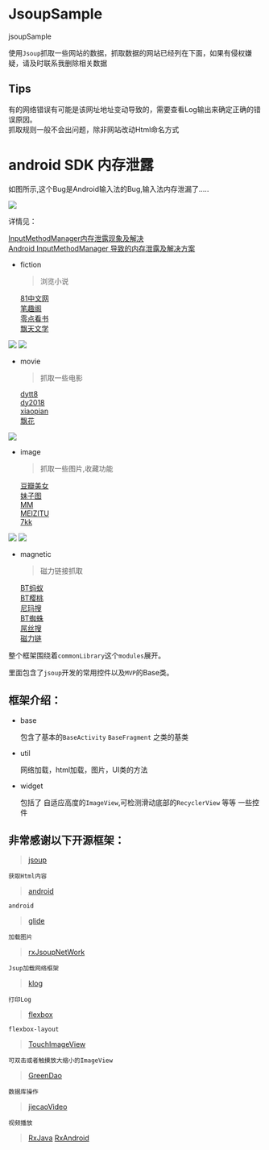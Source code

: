# JsoupSample
jsoupSample

使用`Jsoup`抓取一些网站的数据，抓取数据的网站已经列在下面，如果有侵权嫌疑，请及时联系我删除相关数据


## Tips

有的网络错误有可能是该网址地址变动导致的，需要查看Log输出来确定正确的错误原因。<br>
抓取规则一般不会出问题，除非网站改动Html命名方式

# android SDK 内存泄露

如图所示,这个Bug是Android输入法的Bug,输入法内存泄漏了.....

![](https://github.com/7449/JsoupSample/blob/master/screenshot/androidBug.png)


详情见：

[InputMethodManager内存泄露现象及解决](http://blog.csdn.net/sodino/article/details/32188809)<br>
[Android InputMethodManager 导致的内存泄露及解决方案](https://zhuanlan.zhihu.com/p/20828861?refer=zmywly8866)


* fiction

	>浏览小说
	
	[81中文网](http://www.81zw.com/book/8012/)<br>
	[笔趣阁](http://www.biqiuge.com/)<br>
	[零点看书](http://www.00ksw.net/)<br>
	[飘天文学](http://www.piaotian.com/)<br>

![](https://github.com/7449/JsoupSample/blob/master/screenshot/fiction_zw.gif)
![](https://github.com/7449/JsoupSample/blob/master/screenshot/fiction_search.gif)
		
* movie

	>抓取一些电影
	
	[dytt8](http://www.dytt8.net/index.htm)<br>
	[dy2018](http://www.dy2018.com/)<br>
	[xiaopian](http://www.xiaopian.com/html/)<br>
	[飘花](http://www.piaohua.com)<br>
	
![](https://github.com/7449/JsoupSample/blob/master/screenshot/movie.gif)

* image

	>抓取一些图片,收藏功能
	
	[豆瓣美女](http://www.dbmeinv.com/)<br>
	[妹子图](http://www.mzitu.com/)<br>
	[MM](http://www.mmjpg.com/)<br>
	[MEIZITU](http://www.meizitu.com/)<br>
	[7kk](http://m.7kk.com/)<br>

![](https://github.com/7449/JsoupSample/blob/master/screenshot/image.gif)
![](https://github.com/7449/JsoupSample/blob/master/screenshot/image_search.gif)

* magnetic

    >磁力链接抓取
    
    [BT蚂蚁](http://www.btans.com)<br>
    [BT樱桃](http://www.btcherry.info)<br>
    [尼玛搜](https://www.nimasou.info)<br>
    [BT蜘蛛](http://www.zhizhucili.cc)<br>
    [屌丝搜](http://www.diaosisou.net)<br>
    [磁力链](http://cililian.me)<br>
    
    
   
	
整个框架围绕着`commonLibrary`这个`modules`展开。

里面包含了`jsoup`开发的常用控件以及`MVP`的Base类。

## 框架介绍：

* base

	包含了基本的`BaseActivity` `BaseFragment` 之类的基类
	
* util

	网络加载，html加载，图片，UI类的方法
	
* widget

	包括了 自适应高度的`ImageView`,可检测滑动底部的`RecyclerView` 等等 一些控件
	
## 非常感谢以下开源框架：

> [jsoup](http://www.open-open.com/jsoup/)

	获取Html内容

> [android](https://developer.android.com/index.html)
		
	android
		
> [glide](https://github.com/bumptech/glide)
		
	加载图片
		
> [rxJsoupNetWork](https://github.com/7449/RxNetWork/tree/RxJsoupNetWork)

	Jsup加载网络框架
	
> [klog](https://github.com/ZhaoKaiQiang/KLog)

    打印Log
	
> [flexbox](https://github.com/google/flexbox-layout)

    flexbox-layout
	
> [TouchImageView](https://github.com/MikeOrtiz/TouchImageView)

    可双击或者触摸放大缩小的ImageView

> [GreenDao](https://github.com/greenrobot/greenDAO)

    数据库操作

> [jiecaoVideo](https://github.com/lipangit/JieCaoVideoPlayer)
    	
	视频播放

> [RxJava](https://github.com/ReactiveX/RxJava)
> [RxAndroid](https://github.com/ReactiveX/RxAndroid)
